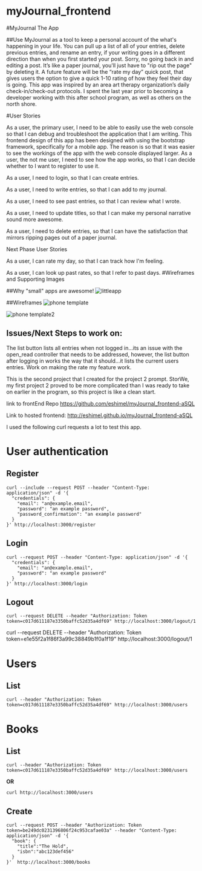 # myJournal_frontend
#MyJournal The App

##Use MyJournal as a tool to keep a personal account of the what's happening in your life.  You can  pull up a list of all of your entries, delete previous entries, and rename an entry, if your writing goes in a different direction than when you first started your post.  Sorry, no going back in and editing a post.  It’s like a paper journal, you'll just have to "rip out the page" by deleting it.  A future feature will be the “rate my day” quick post, that gives users the option to give a quick 1-10 rating of how they feel their day is going.
This app was inspired by an area art therapy organization’s daily check-in/check-out protocols.  I spent the last year prior to becoming a developer working with this after school program, as well as others on the north shore.

#User Stories

As a user, the primary user, I need to be able to easily use the web console so that I can debug and troubleshoot the application that I am writing.
This frontend design of this app has been designed with using the bootstrap framework, specifically for a mobile app.  The reason is so that it was easier to see the workings of the app with the web console displayed larger.
As a user, the not me user, I need to see how the app works, so that I can decide whether to I want to register to use it.

As a user, I need to login, so that I can create entries.

As a user, I need to write entries, so that I can add to my journal.

As a user, I need to see past entries, so that I can review what I wrote.

As a user, I need to update titles, so that I can make my personal narrative sound more awesome.


As a user, I need to delete entries, so that I can have the satisfaction that mirrors ripping pages out of a paper  journal.

Next Phase User Stories

As a user, I can rate my day, so that I can track how I'm feeling.

As a user, I can look up past rates, so that I refer to past days.
#Wireframes and Supporting Images

##Why "small" apps are awesome!
![littleapp](https://cloud.githubusercontent.com/assets/14185415/11752623/a2c56de4-a00e-11e5-811f-2f33454f55f3.jpg)


##Wireframes
![phone template](https://cloud.githubusercontent.com/assets/14185415/11752382/4acd45fe-a00d-11e5-8602-d1b7d66430c8.jpg)

![phone template2](https://cloud.githubusercontent.com/assets/14185415/11752385/52b3cac2-a00d-11e5-834d-240a1e1aad43.jpg)

## Issues/Next Steps to work on:

The list button lists all entries when not logged in...its an issue with the open_read controller that needs to be addressed, however, the list button after logging in works the way that it should...it lists the current users entries.
Work on making the rate my feature work.

This is the second project that I created for the project 2 prompt.  StorWe, my first project 2 proved to be more complicated than I was ready to take on earlier in the program, so this project is like a clean start.  


link to frontEnd Repo  https://github.com/eshimel/myJournal_frontend-aSQL

Link to hosted frontend: http://eshimel.github.io/myJournal_frontend-aSQL

I used the following curl requests a lot to test this app.

# User authentication

## Register

```
curl --include --request POST --header "Content-Type: application/json" -d '{
  "credentials": {
    "email": "an@example.email",
    "password": "an example password",
    "password_confirmation": "an example password"
  }
}' http://localhost:3000/register
```

## Login

```
curl --request POST --header "Content-Type: application/json" -d '{
  "credentials": {
    "email": "an@example.email",
    "password": "an example password"
  }
}' http://localhost:3000/login
```

## Logout

```
curl --request DELETE --header "Authorization: Token token=c017d611187e3350baffc52d35a4df69" http://localhost:3000/logout/1
```
curl --request DELETE --header "Authorization: Token token=e1e55f2a1f86f3a99c38849b1f0a1f19" http://localhost:3000/logout/1


# Users

## List

```
curl --header "Authorization: Token token=c017d611187e3350baffc52d35a4df69" http://localhost:3000/users
```

# Books

## List

```
curl --header "Authorization: Token token=c017d611187e3350baffc52d35a4df69" http://localhost:3000/users
```

**OR**

```
curl http://localhost:3000/users
```

## Create

```
curl --request POST --header "Authorization: Token token=be249dc0231396806f24c953cafae03a" --header "Content-Type: application/json" -d '{
  "book": {
    "title":"The Hold",
    "isbn":"abc123def456"
  }
}'  http://localhost:3000/books
```
